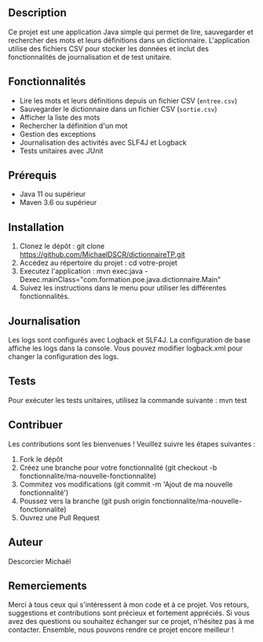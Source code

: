 ## Description
Ce projet est une application Java simple qui permet de lire, sauvegarder et rechercher des mots et leurs définitions dans un dictionnaire. L'application utilise des fichiers CSV pour stocker les données et inclut des fonctionnalités de journalisation et de test unitaire.

## Fonctionnalités
- Lire les mots et leurs définitions depuis un fichier CSV (`entree.csv`)
- Sauvegarder le dictionnaire dans un fichier CSV (`sortie.csv`)
- Afficher la liste des mots
- Rechercher la définition d'un mot
- Gestion des exceptions
- Journalisation des activités avec SLF4J et Logback
- Tests unitaires avec JUnit

## Prérequis
- Java 11 ou supérieur
- Maven 3.6 ou supérieur

## Installation
1. Clonez le dépôt :
   git clone https://github.com/MichaelDSCR/dictionnaireTP.git
2. Accédez au répertoire du projet :
   cd votre-projet
4. Executez l'application :
   mvn exec:java -Dexec.mainClass="com.formation.poe.java.dictionnaire.Main"
5. Suivez les instructions dans le menu pour utiliser les différentes fonctionnalités.

## Journalisation
Les logs sont configurés avec Logback et SLF4J. 
La configuration de base affiche les logs dans la console.
Vous pouvez modifier logback.xml pour changer la configuration des logs.

## Tests
Pour exécuter les tests unitaires, utilisez la commande suivante :
mvn test

## Contribuer
Les contributions sont les bienvenues ! Veuillez suivre les étapes suivantes :
1. Fork le dépôt
2. Créez une branche pour votre fonctionnalité (git checkout -b fonctionnalite/ma-nouvelle-fonctionnalite)
3. Commitez vos modifications (git commit -m 'Ajout de ma nouvelle fonctionnalité')
4. Poussez vers la branche (git push origin fonctionnalite/ma-nouvelle-fonctionnalite)
5. Ouvrez une Pull Request

## Auteur
Descorcier Michaël

## Remerciements

Merci à tous ceux qui s'intéressent à mon code et à ce projet. 
Vos retours, suggestions et contributions sont précieux et fortement appréciés. 
Si vous avez des questions ou souhaitez échanger sur ce projet, n'hésitez pas à me contacter. 
Ensemble, nous pouvons rendre ce projet encore meilleur !
